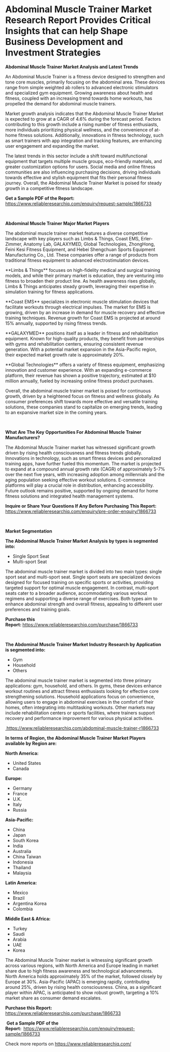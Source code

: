 <p><h1>Abdominal Muscle Trainer Market Research Report Provides Critical Insights that can help Shape Business Development and Investment Strategies</h1></p><p><strong>Abdominal Muscle Trainer Market Analysis and Latest Trends</strong></p>
<p><p>An Abdominal Muscle Trainer is a fitness device designed to strengthen and tone core muscles, primarily focusing on the abdominal area. These devices range from simple weighted ab rollers to advanced electronic stimulators and specialized gym equipment. Growing awareness about health and fitness, coupled with an increasing trend towards home workouts, has propelled the demand for abdominal muscle trainers.</p><p>Market growth analysis indicates that the Abdominal Muscle Trainer Market is expected to grow at a CAGR of 4.6% during the forecast period. Factors contributing to this growth include a rising number of fitness enthusiasts, more individuals prioritizing physical wellness, and the convenience of at-home fitness solutions. Additionally, innovations in fitness technology, such as smart trainers with app integration and tracking features, are enhancing user engagement and expanding the market.</p><p>The latest trends in this sector include a shift toward multifunctional equipment that targets multiple muscle groups, eco-friendly materials, and greater customization options for users. Social media and online fitness communities are also influencing purchasing decisions, driving individuals towards effective and stylish equipment that fits their personal fitness journey. Overall, the Abdominal Muscle Trainer Market is poised for steady growth in a competitive fitness landscape.</p></p>
<p><strong>Get a Sample PDF of the Report:&nbsp;</strong> <a href="https://www.reliableresearchiq.com/enquiry/request-sample/1866733?utm_campaign=2953&utm_medium=2&utm_source=Github&utm_content=ia&utm_term=05032025&utm_id=abdominal-muscle-trainer">https://www.reliableresearchiq.com/enquiry/request-sample/1866733</a></p>
<p>&nbsp;</p>
<p><strong>Abdominal Muscle Trainer Major Market Players</strong></p>
<p><p>The abdominal muscle trainer market features a diverse competitive landscape with key players such as Limbs & Things, Coast EMS, Erler-Zimmer, Anatomy Lab, GALAXYMED, Global Technologies, ZhongHong, Feini Kesi Fitness Equipment, and Hebei Shengchuan Sports Equipment Manufacturing Co., Ltd. These companies offer a range of products from traditional fitness equipment to advanced electrostimulation devices.</p><p>**Limbs & Things** focuses on high-fidelity medical and surgical training models, and while their primary market is education, they are venturing into fitness to broaden their product line. As health awareness rises globally, Limbs & Things anticipates steady growth, leveraging their expertise in simulation training for fitness applications.</p><p>**Coast EMS** specializes in electronic muscle stimulation devices that facilitate workouts through electrical impulses. The market for EMS is growing, driven by an increase in demand for muscle recovery and effective training techniques. Revenue growth for Coast EMS is projected at around 15% annually, supported by rising fitness trends.</p><p>**GALAXYMED** positions itself as a leader in fitness and rehabilitation equipment. Known for high-quality products, they benefit from partnerships with gyms and rehabilitation centers, ensuring consistent revenue generation. With a potential market expansion in the Asia-Pacific region, their expected market growth rate is approximately 20%.</p><p>**Global Technologies** offers a variety of fitness equipment, emphasizing innovation and customer experience. With an expanding e-commerce platform, their revenue has shown a positive trajectory, estimated at $10 million annually, fueled by increasing online fitness product purchases.</p><p>Overall, the abdominal muscle trainer market is poised for continuous growth, driven by a heightened focus on fitness and wellness globally. As consumer preferences shift towards more effective and versatile training solutions, these companies stand to capitalize on emerging trends, leading to an expansive market size in the coming years.</p></p>
<p>&nbsp;</p>
<p><strong>What Are The Key Opportunities For Abdominal Muscle Trainer Manufacturers?</strong></p>
<p><p>The Abdominal Muscle Trainer market has witnessed significant growth driven by rising health consciousness and fitness trends globally. Innovations in technology, such as smart fitness devices and personalized training apps, have further fueled this momentum. The market is projected to expand at a compound annual growth rate (CAGR) of approximately 5-7% over the next five years, with increasing adoption among millennials and the aging population seeking effective workout solutions. E-commerce platforms will play a crucial role in distribution, enhancing accessibility. Future outlook remains positive, supported by ongoing demand for home fitness solutions and integrated health management systems.</p></p>
<p><strong>Inquire or Share Your Questions If Any Before Purchasing This Report:</strong> <a href="https://www.reliableresearchiq.com/enquiry/pre-order-enquiry/1866733?utm_campaign=2953&utm_medium=2&utm_source=Github&utm_content=ia&utm_term=05032025&utm_id=abdominal-muscle-trainer">https://www.reliableresearchiq.com/enquiry/pre-order-enquiry/1866733</a></p>
<p>&nbsp;</p>
<p><strong>Market Segmentation</strong></p>
<p><strong>The Abdominal Muscle Trainer Market Analysis by types is segmented into:</strong></p>
<p><ul><li>Single Sport Seat</li><li>Multi-sport Seat</li></ul></p>
<p><p>The abdominal muscle trainer market is divided into two main types: single sport seat and multi-sport seat. Single sport seats are specialized devices designed for focused training on specific sports or activities, providing targeted support for optimal muscle engagement. In contrast, multi-sport seats cater to a broader audience, accommodating various workout regimens and supporting a diverse range of exercises. Both types aim to enhance abdominal strength and overall fitness, appealing to different user preferences and training goals.</p></p>
<p><strong>Purchase this Report:&nbsp;</strong><a href="https://www.reliableresearchiq.com/purchase/1866733?utm_campaign=2953&utm_medium=2&utm_source=Github&utm_content=ia&utm_term=05032025&utm_id=abdominal-muscle-trainer">https://www.reliableresearchiq.com/purchase/1866733</a></p>
<p>&nbsp;</p>
<p><strong>The Abdominal Muscle Trainer Market Industry Research by Application is segmented into:</strong></p>
<p><ul><li>Gym</li><li>Household</li><li>Others</li></ul></p>
<p><p>The abdominal muscle trainer market is segmented into three primary applications: gym, household, and others. In gyms, these devices enhance workout routines and attract fitness enthusiasts looking for effective core strengthening solutions. Household applications focus on convenience, allowing users to engage in abdominal exercises in the comfort of their homes, often integrating into multitasking workouts. Other markets may include rehabilitation centers or sports facilities, where trainers support recovery and performance improvement for various physical activities.</p></p>
<p><a href="https://www.reliableresearchiq.com/abdominal-muscle-trainer-r1866733?utm_campaign=2953&utm_medium=2&utm_source=Github&utm_content=ia&utm_term=05032025&utm_id=abdominal-muscle-trainer">&nbsp;https://www.reliableresearchiq.com/abdominal-muscle-trainer-r1866733</a></p>
<p><strong>In terms of Region, the Abdominal Muscle Trainer Market Players available by Region are:</strong></p>
<p>
    <p> <strong> North America: </strong>
        <ul>
            <li>United States</li>
            <li>Canada</li>
        </ul>
        </p> 
    <p> <strong> Europe: </strong>
        <ul>
            <li>Germany</li>
            <li>France</li>
            <li>U.K.</li>
            <li>Italy</li>
            <li>Russia</li>
        </ul>
        </p> 
    <p> <strong> Asia-Pacific: </strong>
        <ul>
            <li>China</li>
            <li>Japan</li>
            <li>South Korea</li>
            <li>India</li>
            <li>Australia</li>
            <li>China Taiwan</li>
            <li>Indonesia</li>
            <li>Thailand</li>
            <li>Malaysia</li>
        </ul>
        </p> 
    <p> <strong> Latin America: </strong>
        <ul>
            <li>Mexico</li>
            <li>Brazil</li>
            <li>Argentina Korea</li>
            <li>Colombia</li>
        </ul>
        </p> 
    <p> <strong> Middle East & Africa: </strong>
        <ul>
            <li>Turkey</li>
            <li>Saudi</li>
            <li>Arabia</li>
            <li>UAE</li>
            <li>Korea</li>
        </ul>
    </p>
    </p>
<p><p>The Abdominal Muscle Trainer market is witnessing significant growth across various regions, with North America and Europe leading in market share due to high fitness awareness and technological advancements. North America holds approximately 35% of the market, followed closely by Europe at 30%. Asia-Pacific (APAC) is emerging rapidly, contributing around 25%, driven by rising health consciousness. China, as a significant player within APAC, is anticipated to show robust growth, targeting a 10% market share as consumer demand escalates.</p></p>
<p><strong>Purchase this Report: </strong><a href="https://www.reliableresearchiq.com/purchase/1866733?utm_campaign=2953&utm_medium=2&utm_source=Github&utm_content=ia&utm_term=05032025&utm_id=abdominal-muscle-trainer">https://www.reliableresearchiq.com/purchase/1866733</a></p>
<p>&nbsp;<strong>Get a Sample PDF of the Report:&nbsp;&nbsp;</strong><a href="https://www.reliableresearchiq.com/enquiry/request-sample/1866733?utm_campaign=2953&utm_medium=2&utm_source=Github&utm_content=ia&utm_term=05032025&utm_id=abdominal-muscle-trainer">https://www.reliableresearchiq.com/enquiry/request-sample/1866733</a></p>
<p><strong></strong></p>
<p>Check more reports on <a href="https://www.reliableresearchiq.com/?utm_campaign=2953&utm_medium=2&utm_source=Github&utm_content=ia&utm_term=05032025&utm_id=abdominal-muscle-trainer">https://www.reliableresearchiq.com/</a></p>